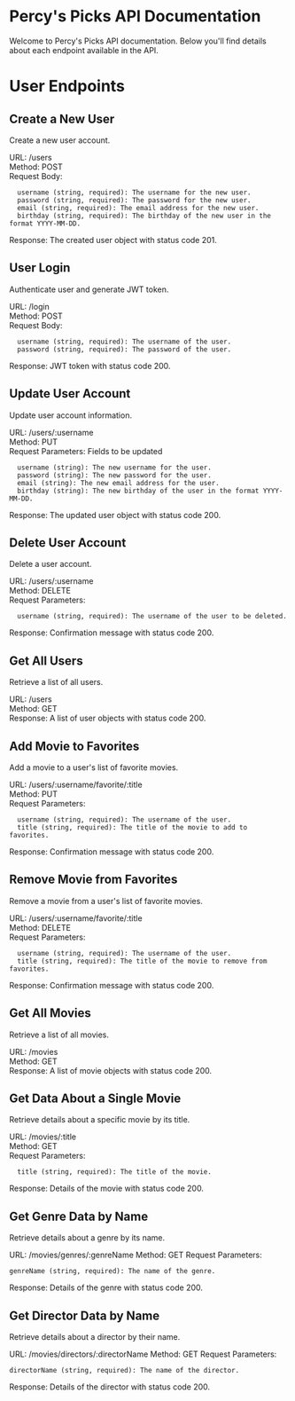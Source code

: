 # Percy's Picks API Documentation
Welcome to Percy's Picks API documentation. Below you'll find details about each endpoint available in the API.

# User Endpoints
## Create a New User
Create a new user account.

URL: /users  
Method: POST  
Request Body:  
```
  username (string, required): The username for the new user.  
  password (string, required): The password for the new user.  
  email (string, required): The email address for the new user.  
  birthday (string, required): The birthday of the new user in the format YYYY-MM-DD.
```
Response: The created user object with status code 201.  

## User Login
Authenticate user and generate JWT token.

URL: /login  
Method: POST  
Request Body:  
```
  username (string, required): The username of the user.  
  password (string, required): The password of the user.
```
Response: JWT token with status code 200.

## Update User Account
Update user account information.

URL: /users/:username  
Method: PUT  
Request Parameters: Fields to be updated
```
  username (string): The new username for the user.  
  password (string): The new password for the user.  
  email (string): The new email address for the user.  
  birthday (string): The new birthday of the user in the format YYYY-MM-DD.
```
Response: The updated user object with status code 200.  

## Delete User Account
Delete a user account.

URL: /users/:username  
Method: DELETE  
Request Parameters:  
```
  username (string, required): The username of the user to be deleted.
```
Response: Confirmation message with status code 200.

## Get All Users
Retrieve a list of all users.

URL: /users  
Method: GET  
Response: A list of user objects with status code 200.  

## Add Movie to Favorites
Add a movie to a user's list of favorite movies.

URL: /users/:username/favorite/:title  
Method: PUT  
Request Parameters:  
```
  username (string, required): The username of the user.  
  title (string, required): The title of the movie to add to favorites.
```
Response: Confirmation message with status code 200.

## Remove Movie from Favorites
Remove a movie from a user's list of favorite movies.

URL: /users/:username/favorite/:title  
Method: DELETE  
Request Parameters:  
```
  username (string, required): The username of the user.  
  title (string, required): The title of the movie to remove from favorites.
```
Response: Confirmation message with status code 200.

## Get All Movies
Retrieve a list of all movies.

URL: /movies  
Method: GET  
Response: A list of movie objects with status code 200.

## Get Data About a Single Movie
Retrieve details about a specific movie by its title.

URL: /movies/:title  
Method: GET  
Request Parameters:  
```
  title (string, required): The title of the movie.
```
Response: Details of the movie with status code 200.

## Get Genre Data by Name
Retrieve details about a genre by its name.

URL: /movies/genres/:genreName
Method: GET
Request Parameters:
```
genreName (string, required): The name of the genre.
```
Response: Details of the genre with status code 200.

## Get Director Data by Name
Retrieve details about a director by their name.

URL: /movies/directors/:directorName
Method: GET
Request Parameters:
```
directorName (string, required): The name of the director.
```
Response: Details of the director with status code 200.
